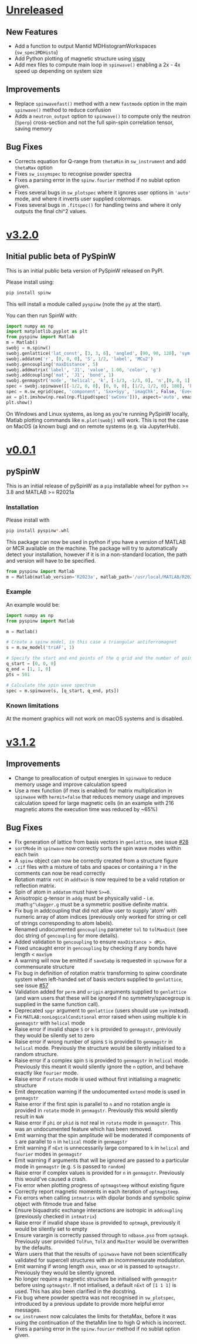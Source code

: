 # [Unreleased](https://github.com/spinw/spinw/compare/v3.2.0...master)

## New Features

- Add a function to output Mantid MDHistogramWorkspaces (`sw_spec2MDHisto`)
- Add Python plotting of magnetic structure using [vispy](https://vispy.org/)
- Add mex files to compute main loop in `spinwave()` enabling a 2x - 4x speed up depending on system size

## Improvements

- Replace `spinwavefast()` method with a new `fastmode` option in the main `spinwave()` method to reduce confusion
- Adds a `neutron_output` option to `spinwave()` to compute only the neutron (`Sperp`) cross-section and not the full spin-spin correlation tensor, saving memory

## Bug Fixes

- Corrects equation for Q-range from `thetaMin` in `sw_instrument` and add `thetaMax` option
- Fixes `sw_issymspec` to recognise powder spectra
- Fixes a parsing error in the `spinw.fourier` method if no sublat option given.
- Fixes several bugs in `sw_plotspec` where it ignores user options in `'auto'` mode, and where it inverts user supplied colormaps.
- Fixes several bugs in `.fitspec()` for handling twins and where it only outputs the final chi^2 values.


# [v3.2.0](https://github.com/spinw/spinw/compare/0.0.1...v3.2.0)

## Initial public beta of PySpinW

This is an initial public beta version of PySpinW released on PyPI.

Please install using:

```bash
pip install spinw
```

This will install a module called `pyspinw` (note the `py` at the start).

You can then run SpinW with:

```python
import numpy as np
import matplotlib.pyplot as plt
from pyspinw import Matlab
m = Matlab()
swobj = m.spinw()
swobj.genlattice('lat_const', [3, 3, 6], 'angled', [90, 90, 120], 'sym', 'P 1');
swobj.addatom('r', [0, 0, 0], 'S', 1/2, 'label', 'MCu2')
swobj.gencoupling('maxDistance', 5)
swobj.addmatrix('label', 'J1', 'value', 1.00, 'color', 'g')
swobj.addcoupling('mat', 'J1', 'bond', 1)
swobj.genmagstr('mode', 'helical', 'k', [-1/3, -1/3, 0], 'n',[0, 0, 1], 'unit', 'lu', 'S', [[1], [0], [0]])
spec = swobj.spinwave([[-1/2, 0, 0], [0, 0, 0], [1/2, 1/2, 0], 100], 'hermit', False)
spec = m.sw_egrid(spec, 'component', 'Sxx+Syy', 'imagChk', False, 'Evect', np.linspace(0, 3, 100))
ax = plt.imshow(np.real(np.flipud(spec['swConv'])), aspect='auto', vmax=1)
plt.show()
```

On Windows and Linux systems, as long as you're running PySpinW locally, Matlab plotting commands like `m.plot(swobj)` will work. This is not the case on MacOS (a known bug) and on remote systems (e.g. via JupyterHub).

# [v0.0.1](https://github.com/spinw/spinw/compare/v3.1.2...0.0.1)

## pySpinW

This is an initial release of pySpinW as a `pip` installable wheel for python >= 3.8 and MATLAB >= R2021a

### Installation

Please install with

```bash
pip install pyspinw*.whl
```

This package can now be used in python if you have a version of MATLAB or MCR available on the machine. 
The package will try to automatically detect your installation, however if it is in a non-standard location, the path and version will have to be specified.

```python
from pyspinw import Matlab
m = Matlab(matlab_version='R2023a', matlab_path='/usr/local/MATLAB/R2023a/')
```

### Example

An example would be:

```python
import numpy as np
from pyspinw import Matlab

m = Matlab()

# Create a spinw model, in this case a triangular antiferromagnet
s = m.sw_model('triAF', 1)

# Specify the start and end points of the q grid and the number of points
q_start = [0, 0, 0]
q_end = [1, 1, 0]
pts = 501

# Calculate the spin wave spectrum
spec = m.spinwave(s, [q_start, q_end, pts])
```

### Known limitations

At the moment graphics will not work on macOS systems and is disabled.


# [v3.1.2](https://github.com/spinw/spinw/compare/v3.1.0...v3.1.2)

## Improvements

- Change to preallocation of output energies in `spinwave` to reduce memory usage and improve calculation speed
- Use a mex function (if mex is enabled) for matrix multiplication in `spinwave` with `hermit=false` that reduces memory usage and improves calculation speed for large magnetic cells (in an example with 216 magnetic atoms the execution time was reduced by ~65%)


## Bug Fixes

- Fix generation of lattice from basis vectors in `genlattice`, see issue [#28](https://github.com/SpinW/spinw/issues/28)
- `sortMode` in `spinwave` now correctly sorts the spin wave modes within each twin
- A `spinw` object can now be correctly created from a structure figure
- `.cif` files with a mixture of tabs and spaces or containing a `?` in the comments can now be read correctly
- Rotation matrix `rotC`  in `addtwin` is now required to be a valid rotation or reflection matrix.
- Spin of atom in `addatom` must have `S>=0`.
- Anisotropic g-tensor in `addg` must be physically valid - i.e. :math:`g^\dagger.g` must be a symmetric positive definite matrix.
- Fix bug in addcoupling that did not allow user to supply 'atom' with numeric array of atom indices (previously only worked for string or cell of strings corresponding to atom labels).
- Renamed undocumented `gencoupling` parameter `tol` to `tolMaxDist` (see doc string of `gencoupling` for more details).
- Added validation to `gencoupling` to ensure `maxDistance > dMin`.
- Fixed uncaught error in `gencoupling` by checking if any bonds have length < `maxSym`
- A warning will now be emitted if `saveSabp` is requested in `spinwave` for a commensurate structure
- Fix bug in definition of rotation matrix transforming to spinw coordinate system when left-handed set of basis vectors supplied to `genlattice`, see issue [#57](https://github.com/SpinW/spinw/issues/57)
- Validation added for `perm` and `origin` arguments supplied to `genlattice` (and warn users that these will be ignored if no symmetry/spacegroup is supplied in the same function call).
- Deprecated `spgr` argument to `genlattice` (users should use `sym` instead).
- Fix `MATLAB:nonLogicalConditional` error raised when using multiple k in `genmagstr`  with `helical` mode
- Raise error if invalid shape `S` or `k` is provided to `genmagstr`, previously they would be silently set to zero
- Raise error if wrong number of spins `S` is provided to `genmagstr` in `helical` mode. Previously the structure would be silently initialised to a random structure.
- Raise error if a complex spin `S` is provided to `genmagstr` in `helical` mode. Previously this meant it would silently ignore the `n` option, and behave exactly like `fourier` mode.
- Raise error if `rotate` mode is used without first initialising a magnetic structure
- Emit deprecation warning if the undocumented `extend` mode is used in `genmagstr`
- Raise error if the first spin is parallel to `n` and no rotation angle is provided in `rotate` mode in `genmagstr`. Previously this would silently result in `NaN`
- Raise error if `phi` or `phid` is not real in `rotate` mode in `genmagstr`. This was an undocumented feature which has been removed.
- Emit warning that the spin amplitude will be moderated if components of `S` are parallel to `n` in `helical` mode in `genmagstr`
- Emit warning if  `nExt` is unnecessarily large compared to `k` in `helical` and `fourier` modes in `genmagstr`
- Emit warning if arguments that will be ignored are passed to a particular mode in `genmagstr` (e.g. `S` is passed to `random`)
- Raise error if complex values is provided for `n` in `genmagstr`.  Previously this would've caused a crash.
- Fix error when plotting progress of `optmagsteep` without existing figure
- Correctly report magnetic moments in each iteration of `optmagsteep`.
- Fix errors when calling `intmatrix` with dipolar bonds and symbolic spinw object with fitmode true and false
- Ensure biquadratic exchange interactions are isotropic in `addcoupling` (previously checked in `intmatrix`)
- Raise error if invalid shape `kbase` is provided to `optmagk`, previously it would be silently set to empty
- Ensure varargin is correctly passed through to `ndbase.pso` from `optmagk`. Previously user provided `TolFun`, `TolX` and `MaxIter` would be overwritten by the defaults.
- Warn users that that the results of `spinwave` have not been scientifically validated for supercell structures with an incommensurate modulation.
- Emit warning if wrong length `xmin`, `xmax` or `x0` is passed to `optmagstr`. Previously they would be silently ignored.
- No longer require a magnetic structure be initialised with `genmagstr` before using `optmagstr`. If not intialised, a default `nExt` of `[1 1 1]` is used. This has also been clarified in the docstring.
- Fix bug where powder spectra was not recognised in `sw_plotspec`, introduced by a previous update to provide more helpful error messages.
- `sw_instrument` now calculates the limits for thetaMax, before it was using the continuation of the thetaMin line to high Q which is incorrect.
- Fixes a parsing error in the `spinw.fourier` method if no sublat option given.


